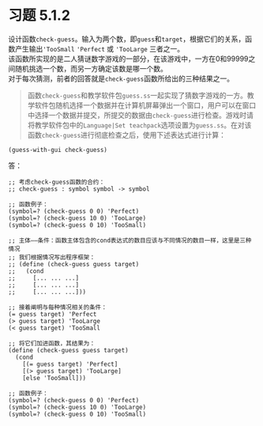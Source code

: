 # 习题 5.1.2
设计函数`check-guess`。输入为两个数，即`guess`和`target`，根据它们的关系，函数产生输出`'TooSmall` `'Perfect` 或 `'TooLarge` 三者之一。  
该函数所实现的是二人猜谜数字游戏的一部分，在该游戏中，一方在0和99999之间随机挑选一个数，而另一方确定该数是哪一个数。  
对于每次猜测，前者的回答就是`check-guess`函数所给出的三种结果之一。  
  
> 函数`check-guess`和教学软件包`guess.ss`一起实现了猜数字游戏的一方。教学软件包随机选择一个数据并在计算机屏幕弹出一个窗口，用户可以在窗口中选择一个数据并提交，所提交的数据由`check-guess`进行检查。游戏时请将教学软件包中的`Language|Set teachpack`选项设置为`guess.ss`。在对该函数`check-guess`进行彻底检查之后，使用下述表达式进行计算：
```
(guess-with-gui check-guess)
```


答：  
```
;; 考虑check-guess函数的合约：
;; check-guess : symbol symbol -> symbol

;; 函数例子：
(symbol=? (check-guess 0 0) 'Perfect)
(symbol=? (check-guess 10 0) 'TooLarge)
(symbol=? (check-guess 0 10) 'TooSmall)

;; 主体——条件：函数主体包含的cond表达式的数目应该与不同情况的数目一样，这里是三种情况
;; 我们根据情况写出程序框架：
;; (define (check-guess guess target)
;;   (cond
;;     [... ... ...]
;;     [... ... ...]
;;     [... ... ...]))

;; 接着阐明与每种情况相关的条件：
(= guess target) 'Perfect
(> guess target) 'TooLarge
(< guess target) 'TooSmall

;; 将它们加进函数，其结果为：
(define (check-guess guess target)
  (cond
    [(= guess target) 'Perfect]
    [(> guess target) 'TooLarge]
    [else 'TooSmall]))

;; 函数例子：
(symbol=? (check-guess 0 0) 'Perfect)
(symbol=? (check-guess 10 0) 'TooLarge)
(symbol=? (check-guess 0 10) 'TooSmall)
```